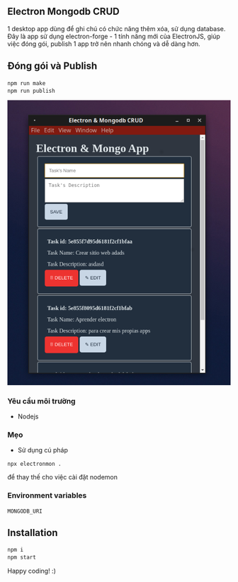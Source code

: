 ## Electron Mongodb CRUD

1 desktop app dùng để ghi chú có chức năng thêm xóa, sử dụng database. Đây là app sử dụng electron-forge - 1 tính năng mới của ElectronJS, giúp việc đóng gói, publish 1 app trở nên nhanh chóng và dễ dàng hơn.

## Đóng gói và Publish

```bash
npm run make
npm run publish
```

![](./screenshot.png)

### Yêu cầu môi trường

- Nodejs

### Mẹo

- Sử dụng cú pháp

```
npx electronmon . 
```
để thay thế cho việc cài đặt nodemon

### Environment variables

```
MONGODB_URI
```

## Installation

```bash
npm i
npm start
```

Happy coding! :)